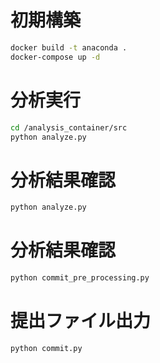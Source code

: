 # 初期構築

```bash
docker build -t anaconda .
docker-compose up -d
```

# 分析実行

```bash
cd /analysis_container/src
python analyze.py
```

# 分析結果確認

```bash
python analyze.py
```

# 分析結果確認

```bash
python commit_pre_processing.py
```

# 提出ファイル出力

```bash
python commit.py
```
